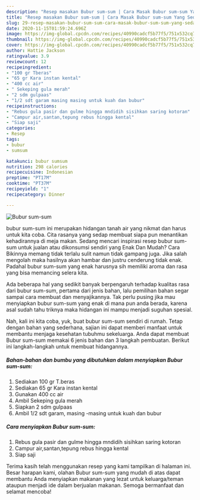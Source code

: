 ```yaml
---
description: "Resep masakan Bubur sum-sum | Cara Masak Bubur sum-sum Yang Sedap"
title: "Resep masakan Bubur sum-sum | Cara Masak Bubur sum-sum Yang Sedap"
slug: 29-resep-masakan-bubur-sum-sum-cara-masak-bubur-sum-sum-yang-sedap
date: 2020-11-15T01:59:24.696Z
image: https://img-global.cpcdn.com/recipes/40990cadcf5b77f5/751x532cq70/bubur-sum-sum-foto-resep-utama.jpg
thumbnail: https://img-global.cpcdn.com/recipes/40990cadcf5b77f5/751x532cq70/bubur-sum-sum-foto-resep-utama.jpg
cover: https://img-global.cpcdn.com/recipes/40990cadcf5b77f5/751x532cq70/bubur-sum-sum-foto-resep-utama.jpg
author: Hattie Jackson
ratingvalue: 3.9
reviewcount: 12
recipeingredient:
- "100 gr Tberas"
- "65 gr Kara instan kental"
- "400 cc air"
- " Sekeping gula merah"
- "2 sdm gulpaas"
- "1/2 sdt garam masing masing untuk kuah dan bubur"
recipeinstructions:
- "Rebus gula pasir dan gulme hingga mndidih sisihkan saring kotoran"
- "Campur air,santan,tepung rebus hingga kental"
- "Siap saji"
categories:
- Resep
tags:
- bubur
- sumsum

katakunci: bubur sumsum 
nutrition: 298 calories
recipecuisine: Indonesian
preptime: "PT17M"
cooktime: "PT37M"
recipeyield: "1"
recipecategory: Dinner

---
```



![Bubur sum-sum](https://img-global.cpcdn.com/recipes/40990cadcf5b77f5/751x532cq70/bubur-sum-sum-foto-resep-utama.jpg)


bubur sum-sum ini merupakan hidangan tanah air yang nikmat dan harus untuk kita coba. Cita rasanya yang sedap membuat siapa pun menantikan kehadirannya di meja makan.
Sedang mencari inspirasi resep bubur sum-sum untuk jualan atau dikonsumsi sendiri yang Enak Dan Mudah? Cara Bikinnya memang tidak terlalu sulit namun tidak gampang juga. Jika salah mengolah maka hasilnya akan hambar dan justru cenderung tidak enak. Padahal bubur sum-sum yang enak harusnya sih memiliki aroma dan rasa yang bisa memancing selera kita.



Ada beberapa hal yang sedikit banyak berpengaruh terhadap kualitas rasa dari bubur sum-sum, pertama dari jenis bahan, lalu pemilihan bahan segar sampai cara membuat dan menyajikannya. Tak perlu pusing jika mau menyiapkan bubur sum-sum yang enak di mana pun anda berada, karena asal sudah tahu triknya maka hidangan ini mampu menjadi suguhan spesial.


Nah, kali ini kita coba, yuk, buat bubur sum-sum sendiri di rumah. Tetap dengan bahan yang sederhana, sajian ini dapat memberi manfaat untuk membantu menjaga kesehatan tubuhmu sekeluarga. Anda dapat membuat Bubur sum-sum memakai 6 jenis bahan dan 3 langkah pembuatan. Berikut ini langkah-langkah untuk membuat hidangannya.

<!--inarticleads1-->

##### Bahan-bahan dan bumbu yang dibutuhkan dalam menyiapkan Bubur sum-sum:

1. Sediakan 100 gr T.beras
1. Sediakan 65 gr Kara instan kental
1. Gunakan 400 cc air
1. Ambil  Sekeping gula merah
1. Siapkan 2 sdm gulpaas
1. Ambil 1/2 sdt garam, masing -masing untuk kuah dan bubur




<!--inarticleads2-->

##### Cara menyiapkan Bubur sum-sum:

1. Rebus gula pasir dan gulme hingga mndidih sisihkan saring kotoran
1. Campur air,santan,tepung rebus hingga kental
1. Siap saji




Terima kasih telah menggunakan resep yang kami tampilkan di halaman ini. Besar harapan kami, olahan Bubur sum-sum yang mudah di atas dapat membantu Anda menyiapkan makanan yang lezat untuk keluarga/teman ataupun menjadi ide dalam berjualan makanan. Semoga bermanfaat dan selamat mencoba!
